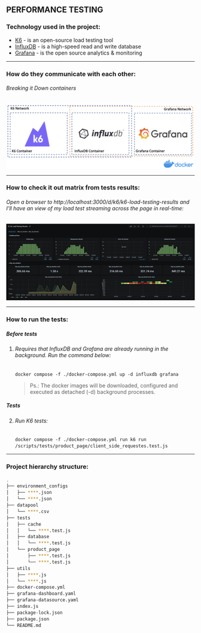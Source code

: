 ## PERFORMANCE TESTING
[K6]: https://k6.io/docs/
[InfluxDB]: https://docs.influxdata.com/influxdb/v2.6/get-started/
[Grafana]: https://grafana.com/docs/grafana/latest/introduction/

### Technology used in the project:
* [K6] - is an open-source load testing tool
* [InfluxDB] - is a high-speed read and write database
* [Grafana] - is the open source analytics & monitoring

-------------------------------------------------

### How do they communicate with each other:

###### Breaking it Down containers
![docker image](./images/docker.png)

-------------------------------------------------

### How to check it out matrix from tests results:

###### Open a browser to http://localhost:3000/d/k6/k6-load-testing-results and I’ll have an view of my load test streaming across the page in real-time:
![docker image](./images/grafana.png)

-------------------------------------------------

### How to run the tests:

##### Before tests

1. ###### Requires that InfluxDB and Grafana are already running in the background. Run the command below:
     `docker compose -f ./docker-compose.yml up -d influxdb grafana`
    > Ps.: The docker images will be downloaded, configured and executed as detached (-d) background processes.

##### Tests

2. ###### Run K6 tests:
    `docker compose -f ./docker-compose.yml run k6 run /scripts/tests/product_page/client_side_requestes.test.js`

-------------------------------------------------

### Project hierarchy structure:
```bash
.
├── environment_configs
│   ├── ****.json
│   └── ****.json
├── datapool
│   └── ****.csv
├── tests
│   ├── cache
│   │   └── ****.test.js
│   ├── database
│   │   └── ****.test.js
│   └── product_page
│       ├── ****.test.js
│       └── ****.test.js
├── utils
│   ├── ****.js
│   └── ****.js
├── docker-compose.yml
├── grafana-dashboard.yaml
├── grafana-datasource.yaml
├── index.js
├── package-lock.json
├── package.json
└── README.md
```